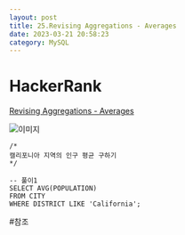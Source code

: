 ```yaml
---
layout: post
title: 25.Revising Aggregations - Averages
date: 2023-03-21 20:58:23 
category: MySQL
---
```


# HackerRank 
[Revising Aggregations - Averages](https://www.hackerrank.com/challenges/revising-aggregations-the-average-function/problem?isFullScreen=true)    

![이미지](https://s3.amazonaws.com/hr-challenge-images/8137/1449729804-f21d187d0f-CITY.jpg)  

```MySQL
/*
캘리포니아 지역의 인구 평균 구하기
*/

-- 풀이1
SELECT AVG(POPULATION)
FROM CITY 
WHERE DISTRICT LIKE 'California';
``` 
#참조
